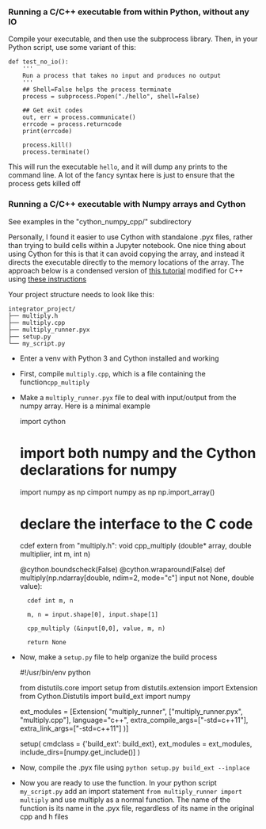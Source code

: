 


### Running a C/C++ executable from within Python, without any IO

Compile your executable, and then use the subprocess library. Then, in your Python script, use some variant of this:

	def test_no_io():
		'''
		Run a process that takes no input and produces no output
		'''
		## Shell=False helps the process terminate
		process = subprocess.Popen("./hello", shell=False)
		
		## Get exit codes
		out, err = process.communicate()
		errcode = process.returncode
		print(errcode)

		process.kill() 
		process.terminate()

This will run the executable `hello`, and it will dump any prints to the command line. A lot of the fancy syntax here is just to ensure that the process gets killed off


### Running a C/C++ executable with Numpy arrays and Cython

See examples in the "cython_numpy_cpp/"  subdirectory

Personally, I found it easier to use Cython with standalone .pyx files, rather than trying to build cells within a Jupyter notebook. One nice thing about using Cython for this is that it can avoid copying the array, and instead it directs the executable directly to the memory locations of the array.
The approach below is a condensed version of [this tutorial](https://github.com/cython/cython/wiki/tutorials-NumpyPointerToC) modified for C++ using [these instructions](https://stackoverflow.com/questions/45133276/passing-c-vector-to-numpy-through-cython-without-copying-and-taking-care-of-me)

Your project structure needs to look like this:

	integrator_project/
	├── multiply.h
	├── multiply.cpp
	├── multiply_runner.pyx
	├── setup.py
	└── my_script.py

+ Enter a venv with Python 3 and Cython installed and working
+ First, compile `multiply.cpp`, which is a file containing the function`cpp_multiply`
+ Make a `multiply_runner.pyx` file to deal with input/output from the numpy array. Here is a minimal example

	import cython

	# import both numpy and the Cython declarations for numpy
	import numpy as np
	cimport numpy as np
	np.import_array()

	# declare the interface to the C code
	cdef extern from "multiply.h":
	    void cpp_multiply (double* array, double multiplier, int m, int n)

	@cython.boundscheck(False)
	@cython.wraparound(False)
	def multiply(np.ndarray[double, ndim=2, mode="c"] input not None, double value):
	    
	    cdef int m, n

	    m, n = input.shape[0], input.shape[1]

	    cpp_multiply (&input[0,0], value, m, n)

	    return None

+ Now, make a `setup.py` file to help organize the build process

	#!/usr/bin/env python

	from distutils.core import setup
	from distutils.extension import Extension
	from Cython.Distutils import build_ext
	import numpy

	ext_modules = [Extension(
		"multiply_runner",
		["multiply_runner.pyx", "multiply.cpp"],
		language="c++",
		extra_compile_args=["-std=c++11"],
	    extra_link_args=["-std=c++11"]
		)]

	setup(
	    cmdclass = {'build_ext': build_ext},
	    ext_modules = ext_modules,
	    include_dirs=[numpy.get_include()]
	)


+ Now, compile the .pyx file using `python setup.py build_ext --inplace`
+ Now you are ready to use the function. In your python script `my_script.py` add an import statement `from multiply_runner import multiply` and use multiply as a normal function. The name of the function is its name in the .pyx file, regardless of its name in the original cpp and h files
